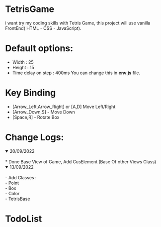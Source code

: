 # TetrisGame

i want try my coding skills with Tetris Game, this project will use vanilla FrontEnd( HTML - CSS - JavaScript).

# Default options:

- Width : 25
- Height : 15
- Time delay on step : 400ms You can change this in <b>env.js</b> file.

# Key Binding

- [Arrow_Left,Arrow_Right] or [A,D] Move Left/Right
- [Arrow_Down,S] - Move Down
- [Space,R] - Rotate Box

# Change Logs:

<details open>
<summary>20/09/2022</summary>
<br>
* Done Base View of Game, Add CusElement (Base Of other Views Class)
</details>
<details open>
<summary>13/09/2022</summary>
<br>
- Add Classes :</br>
    - Point</br>
    - Box</br>
    - Color</br>
    - TetrisBase</br>
</details>

# TodoList
